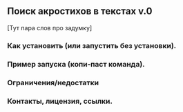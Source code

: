 ## Поиск акростихов в текстах v.0
[Тут пара слов про задумку]

### Как установить (или запустить без установки).

### Пример запуска (копи‑паст команда).

### Ограничения/недостатки

### Контакты, лицензия, ссылки.